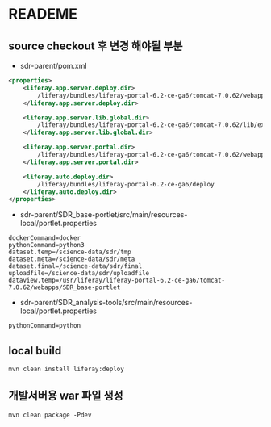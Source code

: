 # READEME

## source checkout 후 변경 해야될 부분

- sdr-parent/pom.xml

```xml
<properties>
	<liferay.app.server.deploy.dir>
		/liferay/bundles/liferay-portal-6.2-ce-ga6/tomcat-7.0.62/webapps
	</liferay.app.server.deploy.dir>

	<liferay.app.server.lib.global.dir>
		/liferay/bundles/liferay-portal-6.2-ce-ga6/tomcat-7.0.62/lib/ext
	</liferay.app.server.lib.global.dir>

	<liferay.app.server.portal.dir>
		/liferay/bundles/liferay-portal-6.2-ce-ga6/tomcat-7.0.62/webapps/ROOT
	</liferay.app.server.portal.dir>

	<liferay.auto.deploy.dir>
		/liferay/bundles/liferay-portal-6.2-ce-ga6/deploy
	</liferay.auto.deploy.dir>
</properties>
```

- sdr-parent/SDR_base-portlet/src/main/resources-local/portlet.properties

```properties
dockerCommand=docker
pythonCommand=python3
dataset.temp=/science-data/sdr/tmp
dataset.meta=/science-data/sdr/meta
dataset.final=/science-data/sdr/final
uploadfile=/science-data/sdr/uploadfile
dataview.temp=/usr/liferay/liferay-portal-6.2-ce-ga6/tomcat-7.0.62/webapps/SDR_base-portlet
```

- sdr-parent/SDR_analysis-tools/src/main/resources-local/portlet.properties

```properties
pythonCommand=python
```


## local build

```shell
mvn clean install liferay:deploy
```


## 개발서버용 war 파일 생성

```shell
mvn clean package -Pdev
```
